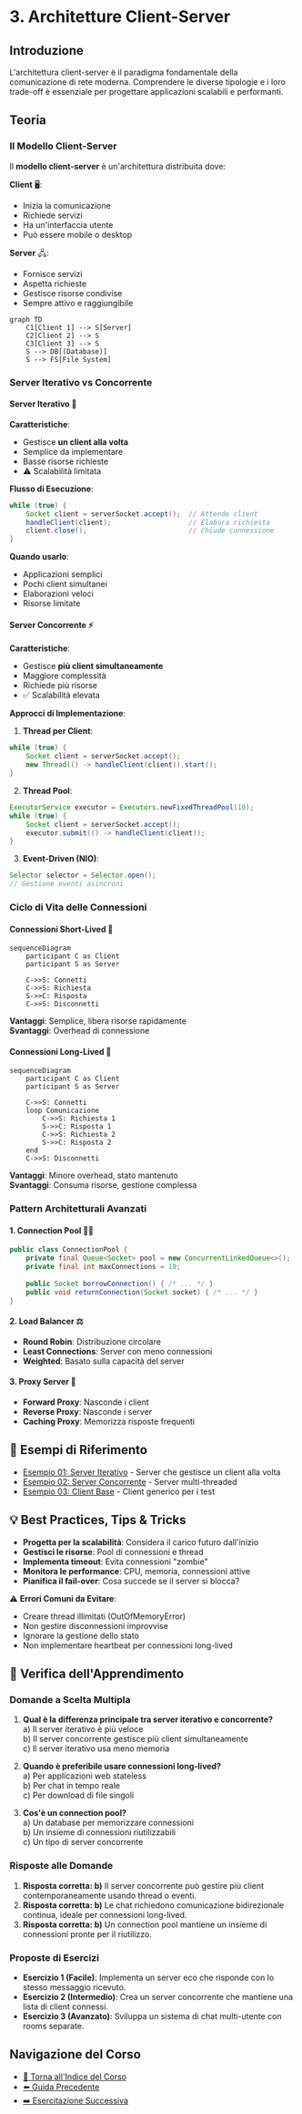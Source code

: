 # 3. Architetture Client-Server

## Introduzione
L'architettura client-server è il paradigma fondamentale della comunicazione di rete moderna. Comprendere le diverse tipologie e i loro trade-off è essenziale per progettare applicazioni scalabili e performanti.

## Teoria

### Il Modello Client-Server

Il **modello client-server** è un'architettura distribuita dove:

**Client** 🖥️:
- Inizia la comunicazione
- Richiede servizi
- Ha un'interfaccia utente
- Può essere mobile o desktop

**Server** 🖧:
- Fornisce servizi
- Aspetta richieste
- Gestisce risorse condivise
- Sempre attivo e raggiungibile

```mermaid
graph TD
    C1[Client 1] --> S[Server]
    C2[Client 2] --> S
    C3[Client 3] --> S
    S --> DB[(Database)]
    S --> FS[File System]
```

### Server Iterativo vs Concorrente

#### Server Iterativo 🔄

**Caratteristiche**:
- Gestisce **un client alla volta**
- Semplice da implementare
- Basse risorse richieste
- ⚠️ Scalabilità limitata

**Flusso di Esecuzione**:
```java
while (true) {
    Socket client = serverSocket.accept();  // Attende client
    handleClient(client);                   // Elabora richiesta
    client.close();                         // Chiude connessione
}
```

**Quando usarlo**:
- Applicazioni semplici
- Pochi client simultanei
- Elaborazioni veloci
- Risorse limitate

#### Server Concorrente ⚡

**Caratteristiche**:
- Gestisce **più client simultaneamente**
- Maggiore complessità
- Richiede più risorse
- ✅ Scalabilità elevata

**Approcci di Implementazione**:

1. **Thread per Client**:
```java
while (true) {
    Socket client = serverSocket.accept();
    new Thread(() -> handleClient(client)).start();
}
```

2. **Thread Pool**:
```java
ExecutorService executor = Executors.newFixedThreadPool(10);
while (true) {
    Socket client = serverSocket.accept();
    executor.submit(() -> handleClient(client));
}
```

3. **Event-Driven (NIO)**:
```java
Selector selector = Selector.open();
// Gestione eventi asincroni
```

### Ciclo di Vita delle Connessioni

#### Connessioni Short-Lived 📱
```mermaid
sequenceDiagram
    participant C as Client
    participant S as Server
    
    C->>S: Connetti
    C->>S: Richiesta
    S->>C: Risposta
    C->>S: Disconnetti
```

**Vantaggi**: Semplice, libera risorse rapidamente  
**Svantaggi**: Overhead di connessione

#### Connessioni Long-Lived 🔗
```mermaid
sequenceDiagram
    participant C as Client
    participant S as Server
    
    C->>S: Connetti
    loop Comunicazione
        C->>S: Richiesta 1
        S->>C: Risposta 1
        C->>S: Richiesta 2
        S->>C: Risposta 2
    end
    C->>S: Disconnetti
```

**Vantaggi**: Minore overhead, stato mantenuto  
**Svantaggi**: Consuma risorse, gestione complessa

### Pattern Architetturali Avanzati

#### 1. Connection Pool 🏊‍♂️
```java
public class ConnectionPool {
    private final Queue<Socket> pool = new ConcurrentLinkedQueue<>();
    private final int maxConnections = 10;
    
    public Socket borrowConnection() { /* ... */ }
    public void returnConnection(Socket socket) { /* ... */ }
}
```

#### 2. Load Balancer ⚖️
- **Round Robin**: Distribuzione circolare
- **Least Connections**: Server con meno connessioni  
- **Weighted**: Basato sulla capacità del server

#### 3. Proxy Server 🔄
- **Forward Proxy**: Nasconde i client
- **Reverse Proxy**: Nasconde i server
- **Caching Proxy**: Memorizza risposte frequenti

## 🔗 Esempi di Riferimento

- [Esempio 01: Server Iterativo](./esempi/03-01_ServerIterativo.java) - Server che gestisce un client alla volta
- [Esempio 02: Server Concorrente](./esempi/03-02_ServerConcorrente.java) - Server multi-threaded
- [Esempio 03: Client Base](./esempi/03-03_ClientBase.java) - Client generico per i test

## 💡 Best Practices, Tips & Tricks

- **Progetta per la scalabilità**: Considera il carico futuro dall'inizio
- **Gestisci le risorse**: Pool di connessioni e thread
- **Implementa timeout**: Evita connessioni "zombie"
- **Monitora le performance**: CPU, memoria, connessioni attive
- **Pianifica il fail-over**: Cosa succede se il server si blocca?

⚠️ **Errori Comuni da Evitare**:
- Creare thread illimitati (OutOfMemoryError)
- Non gestire disconnessioni improvvise
- Ignorare la gestione dello stato
- Non implementare heartbeat per connessioni long-lived

## 🧠 Verifica dell'Apprendimento

### Domande a Scelta Multipla

1. **Qual è la differenza principale tra server iterativo e concorrente?**  
    a) Il server iterativo è più veloce  
    b) Il server concorrente gestisce più client simultaneamente  
    c) Il server iterativo usa meno memoria

2. **Quando è preferibile usare connessioni long-lived?**  
    a) Per applicazioni web stateless  
    b) Per chat in tempo reale  
    c) Per download di file singoli

3. **Cos'è un connection pool?**  
    a) Un database per memorizzare connessioni  
    b) Un insieme di connessioni riutilizzabili  
    c) Un tipo di server concorrente

### Risposte alle Domande
1. **Risposta corretta: b)** Il server concorrente può gestire più client contemporaneamente usando thread o eventi.
2. **Risposta corretta: b)** Le chat richiedono comunicazione bidirezionale continua, ideale per connessioni long-lived.
3. **Risposta corretta: b)** Un connection pool mantiene un insieme di connessioni pronte per il riutilizzo.

### Proposte di Esercizi
- **Esercizio 1 (Facile)**: Implementa un server eco che risponde con lo stesso messaggio ricevuto.
- **Esercizio 2 (Intermedio)**: Crea un server concorrente che mantiene una lista di client connessi.
- **Esercizio 3 (Avanzato)**: Sviluppa un sistema di chat multi-utente con rooms separate.

## Navigazione del Corso
- [📑 Torna all'Indice del Corso](../README.md)
- [⬅️ Guida Precedente](02-Introduzione-ai-Socket.md)
- [➡️ Esercitazione Successiva](../02-Ambiente-Sviluppo/README.md)